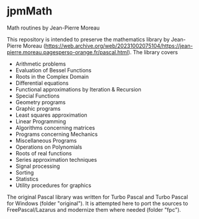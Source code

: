 # jpmMath
Math routines by Jean-Pierre Moreau

This repository is intended to preserve the mathematics library by Jean-Pierre Moreau (https://web.archive.org/web/20231002075104/https://jean-pierre.moreau.pagesperso-orange.fr/pascal.html). The library covers

* Arithmetic problems
* Evaluation of Bessel Functions
* Roots in the Complex Domain
* Differential equations
* Functional approximations by Iteration & Recursion
* Special Functions
* Geometry programs
* Graphic programs
* Least squares approximation
* Linear Programming
* Algorithms concerning matrices
* Programs concerning Mechanics
* Miscellaneous Programs
* Operations on Polynomials
* Roots of real functions
* Series approximation techniques
* Signal processing
* Sorting
* Statistics
* Utility procedures for graphics

The original Pascal library was written for Turbo Pascal and Turbo Pascal for Windows (folder "original"). It is attempted here to port the sources to FreePascal/Lazarus and modernize them where needed (folder "fpc").
